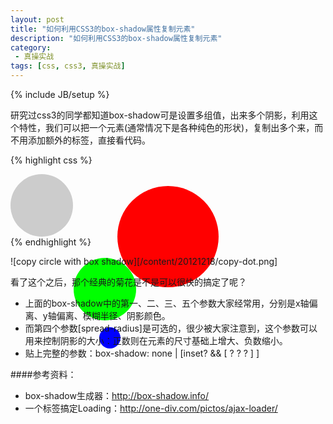 ```yaml
---
layout: post
title: "如何利用CSS3的box-shadow属性复制元素"
description: "如何利用CSS3的box-shadow属性复制元素"
category:
 - 真操实战
tags: [css, css3, 真操实战]
---
```

{% include JB/setup %}

研究过css3的同学都知道box-shadow可是设置多组值，出来多个阴影，利用这个特性，我们可以把一个元素(通常情况下是各种纯色的形状)，复制出多个来，而不用添加额外的标签，直接看代码。

{% highlight css %}
<style type="text/css">  
.circle{    
    width: 100px;    
    height: 100px;    
    background-color: #ccc;    
    border-radius: 50px;    
    box-shadow: 202px 50px 0 31px #f00,  
    101px 134px 0 0px #0f0,  
    109px 212px 0 -33px #00f;  
}    
</style>  
<div class="circle"></div> 
{% endhighlight %}

![copy circle with box shadow][/content/20121218/copy-dot.png]

看了这个之后，那个经典的菊花是不是可以很快的搞定了呢？


* 上面的box-shadow中的第一、二、三、五个参数大家经常用，分别是x轴偏离、y轴偏离、模糊半径、阴影颜色。
* 而第四个参数[spread-radius]是可选的，很少被大家注意到，这个参数可以用来控制阴影的大小：正数则在元素的尺寸基础上增大、负数缩小。
* 贴上完整的参数：box-shadow:  none | [inset? && [ <offset-x> <offset-y> <blur-radius>? <spread-radius>? <color>? ] ]


####参考资料：
* box-shadow生成器：http://box-shadow.info/
* 一个标签搞定Loading：http://one-div.com/pictos/ajax-loader/